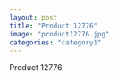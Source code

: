 ```yaml
---
layout: post
title: "Product 12776"
image: "product12776.jpg"
categories: "category1"
---
```

Product 12776
